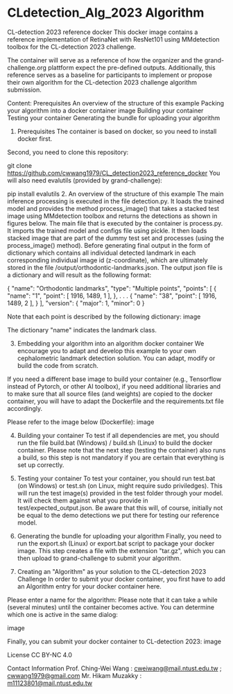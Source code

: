 # CLdetection_Alg_2023 Algorithm

CL-detection 2023 reference docker
This docker image contains a reference implementation of RetinaNet with ResNet101 using MMdetection toolbox for the CL-detection 2023 challenge.

The container will serve as a reference of how the organizer and the grand-challenge.org plattform expect the pre-defined outputs. Additionally, this reference serves as a baseline for participants to implement or propose their own algorithm for the CL-detection 2023 challenge algorithm submission.

Content:
Prerequisites
An overview of the structure of this example
Packing your algorithm into a docker container image
Building your container
Testing your container
Generating the bundle for uploading your algorithm
1. Prerequisites
The container is based on docker, so you need to install docker first.

Second, you need to clone this repository:

git clone https://github.com/cwwang1979/CL_detection2023_reference_docker
You will also need evalutils (provided by grand-challenge):

pip install evalutils
2. An overview of the structure of this example
The main inference processing is executed in the file detection.py. It loads the trained model and provides the method process_image() that takes a stacked test image using MMdetection toolbox and returns the detections as shown in figures below.
The main file that is executed by the container is process.py. It imports the trained model and configs file using pickle. It then loads stacked image that are part of the dummy test set and processes (using the process_image() method). Before generating final output in the form of dictionary which contains all individual detected landmark in each corresponding individual image id (z-coordinate), which are ultimately stored in the file /output/orthodontic-landmarks.json.
The output json file is a dictionary and will result as the following format:

{   "name": "Orthodontic landmarks",
    "type": "Multiple points",
    "points": [
        {
            "name": "1",
            "point": [
                1916,
                1489,
                1
            ],
        },
	.
	.
	.
        {
            "name": "38",
            "point": [
                1916,
                1489,
                2
            ],
        }
    ],
    "version": {
        "major": 1,
        "minor": 0
    }

Note that each point is described by the following dictionary: image

The dictionary "name" indicates the landmark class.

3. Embedding your algorithm into an algorithm docker container
We encourage you to adapt and develop this example to your own cephalometric landmark detection solution. You can adapt, modify or build the code from scratch.

If you need a different base image to build your container (e.g., Tensorflow instead of Pytorch, or other AI toolbox), if you need additional libraries and to make sure that all source files (and weights) are copied to the docker container, you will have to adapt the Dockerfile and the requirements.txt file accordingly.

Please refer to the image below (Dockerfile): image

4. Building your container
To test if all dependencies are met, you should run the file build.bat (Windows) / build.sh (Linux) to build the docker container. Please note that the next step (testing the container) also runs a build, so this step is not mandatory if you are certain that everything is set up correctly.

5. Testing your container
To test your container, you should run test.bat (on Windows) or test.sh (on Linux, might require sudo priviledges). This will run the test image(s) provided in the test folder through your model. It will check them against what you provide in test/expected_output.json. Be aware that this will, of course, initially not be equal to the demo detections we put there for testing our reference model.

6. Generating the bundle for uploading your algorithm
Finally, you need to run the export.sh (Linux) or export.bat script to package your docker image. This step creates a file with the extension "tar.gz", which you can then upload to grand-challenge to submit your algorithm.

7. Creating an "Algorithm" as your solution to the CL-detection 2023 Challenge
In order to submit your docker container, you first have to add an Algorithm entry for your docker container here.

Please enter a name for the algorithm:
Please note that it can take a while (several minutes) until the container becomes active. You can determine which one is active in the same dialog:

image

Finally, you can submit your docker container to CL-detection 2023: image

License
CC BY-NC 4.0

Contact Information
Prof. Ching-Wei Wang : cweiwang@mail.ntust.edu.tw ; cwwang1979@gmail.com
Mr. Hikam Muzakky : m11123801@mail.ntust.edu.tw
